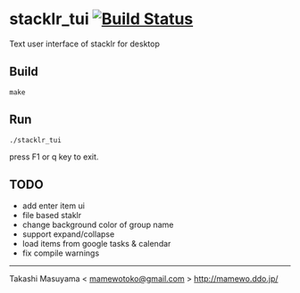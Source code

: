 stacklr_tui [![Build Status](https://travis-ci.org/mamewotoko/stacklr_tui.svg?branch=master)](https://travis-ci.org/mamewotoko/stacklr_tui)
==========

Text user interface of stacklr for desktop

Build
-----
```
make
```

Run
---
```
./stacklr_tui
```
press F1 or q key to exit.


TODO
----
* add enter item ui
* file based staklr
* change background color of group name
* support expand/collapse
* load items from google tasks & calendar
* fix compile warnings

----
Takashi Masuyama < mamewotoko@gmail.com >
http://mamewo.ddo.jp/
